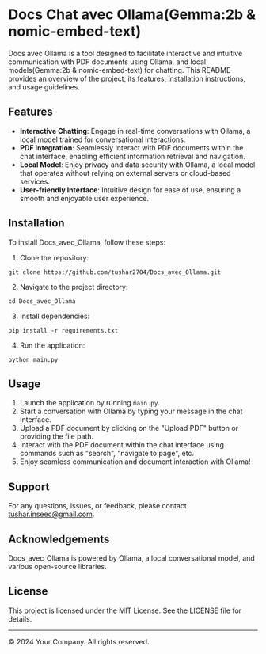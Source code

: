 # Docs Chat avec Ollama(Gemma:2b & nomic-embed-text)


Docs avec Ollama is a tool designed to facilitate interactive and intuitive communication with PDF documents using Ollama, and local models(Gemma:2b & nomic-embed-text) for chatting. This README provides an overview of the project, its features, installation instructions, and usage guidelines.

## Features

- **Interactive Chatting**: Engage in real-time conversations with Ollama, a local model trained for conversational interactions.
- **PDF Integration**: Seamlessly interact with PDF documents within the chat interface, enabling efficient information retrieval and navigation.
- **Local Model**: Enjoy privacy and data security with Ollama, a local model that operates without relying on external servers or cloud-based services.
- **User-friendly Interface**: Intuitive design for ease of use, ensuring a smooth and enjoyable user experience.

## Installation

To install Docs_avec_Ollama, follow these steps:

1. Clone the repository:

```
git clone https://github.com/tushar2704/Docs_avec_Ollama.git
```

2. Navigate to the project directory:

```
cd Docs_avec_Ollama
```

3. Install dependencies:

```
pip install -r requirements.txt
```

4. Run the application:

```
python main.py
```

## Usage

1. Launch the application by running `main.py`.
2. Start a conversation with Ollama by typing your message in the chat interface.
3. Upload a PDF document by clicking on the "Upload PDF" button or providing the file path.
4. Interact with the PDF document within the chat interface using commands such as "search", "navigate to page", etc.
5. Enjoy seamless communication and document interaction with Ollama!

## Support

For any questions, issues, or feedback, please contact [tushar.inseec@gmail.com](mailto:tushar.inseec@gmail.com).

## Acknowledgements

Docs_avec_Ollama is powered by Ollama, a local conversational model, and various open-source libraries.

## License

This project is licensed under the MIT License. See the [LICENSE](LICENSE) file for details.

---
© 2024 Your Company. All rights reserved.